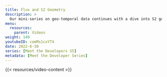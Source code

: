 ```yaml
---
title: Flux and S2 Geometry
description: >
  Our mini-series on geo-temporal data continues with a dive into S2 geometry. Here, Nathanial Cook describes what S2 geometry is, how it accelerates geo-spatial data processing, and how to use S2 cell data in InfluxDB. To learn more about the Basics of Geo temporal data and InfluxDB see [Part 1](https://youtu.be/OlT1-kMNdCs). To learn more about Using Flux to query geo-temporal data see [Part 3](https://youtu.be/iT_qKqDWm98).
menu:
  resources:
    parent: Videos
weight: 149
youtubeID: comMs1cxYT4
date: 2022-6-30
series: [Meet the Developers S5]
metadata: [Meet the Developer Series]
---
```


{{< resources/video-content >}}
